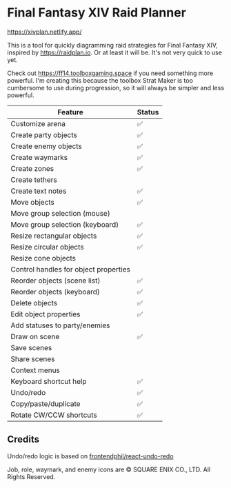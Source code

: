 # Final Fantasy XIV Raid Planner

https://xivplan.netlify.app/

This is a tool for quickly diagramming raid strategies for Final Fantasy XIV,
inspired by https://raidplan.io. Or at least it will be. It's not very quick to
use yet.

Check out https://ff14.toolboxgaming.space if you need something more powerful.
I'm creating this because the toolbox Strat Maker is too cumbersome to use during
progression, so it will always be simpler and less powerful.

| Feature                               | Status |
| ------------------------------------- | ------ |
| Customize arena                       | ✅     |
| Create party objects                  | ✅     |
| Create enemy objects                  | ✅     |
| Create waymarks                       | ✅     |
| Create zones                          | ✅     |
| Create tethers                        |        |
| Create text notes                     | ✅     |
| Move objects                          | ✅     |
| Move group selection (mouse)          |        |
| Move group selection (keyboard)       | ✅     |
| Resize rectangular objects            | ✅     |
| Resize circular objects               | ✅     |
| Resize cone objects                   |        |
| Control handles for object properties |        |
| Reorder objects (scene list)          | ✅     |
| Reorder objects (keyboard)            | ✅     |
| Delete objects                        | ✅     |
| Edit object properties                | ✅     |
| Add statuses to party/enemies         |        |
| Draw on scene                         | ✅     |
| Save scenes                           |        |
| Share scenes                          |        |
| Context menus                         |        |
| Keyboard shortcut help                | ✅     |
| Undo/redo                             | ✅     |
| Copy/paste/duplicate                  | ✅     |
| Rotate CW/CCW shortcuts               | ✅     |

## Credits

Undo/redo logic is based on [frontendphil/react-undo-redo](https://github.com/frontendphil/react-undo-redo)

Job, role, waymark, and enemy icons are © SQUARE ENIX CO., LTD. All Rights Reserved.
